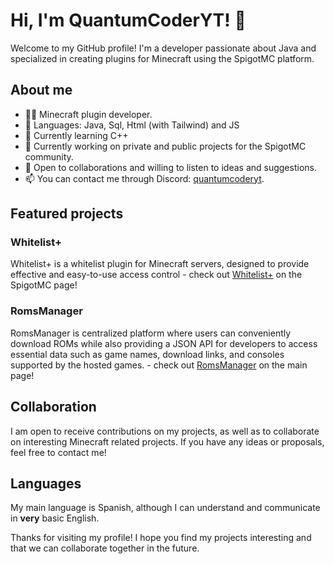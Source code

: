 # Hi, I'm QuantumCoderYT! 👋

Welcome to my GitHub profile! I'm a developer passionate about Java and specialized in creating plugins for Minecraft using the SpigotMC platform.

## About me

- 👨‍💻 Minecraft plugin developer.
- 📖 Languages: Java, Sql, Html (with Tailwind) and JS
- 🔭 Currently learning C++
- 🌱 Currently working on private and public projects for the SpigotMC community.
- 💬 Open to collaborations and willing to listen to ideas and suggestions.
- 📫 You can contact me through Discord: [quantumcoderyt](#).

## Featured projects

### Whitelist+

Whitelist+ is a whitelist plugin for Minecraft servers, designed to provide effective and easy-to-use access control - check out [Whitelist+](https://www.spigotmc.org/resources/whitelist.103636/) on the SpigotMC page!

### RomsManager

RomsManager is centralized platform where users can conveniently download ROMs while also providing a JSON API for developers to access essential data such as game names, download links, and consoles supported by the hosted games. - check out [RomsManager](https://quantumcoderyt.github.io/) on the main page!

## Collaboration

I am open to receive contributions on my projects, as well as to collaborate on interesting Minecraft related projects. If you have any ideas or proposals, feel free to contact me!

## Languages

My main language is Spanish, although I can understand and communicate in **very** basic English.

Thanks for visiting my profile! I hope you find my projects interesting and that we can collaborate together in the future.
